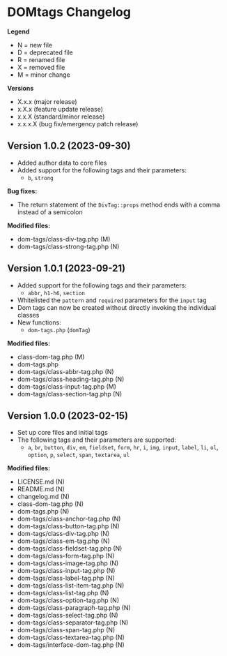 # DOMtags Changelog

**Legend**
- N = new file
- D = deprecated file
- R = renamed file
- X = removed file
- M = minor change

**Versions**
- X.x.x (major release)
- x.X.x (feature update release)
- x.x.X (standard/minor release)
- x.x.x.X (bug fix/emergency patch release)

## Version 1.0.2 (2023-09-30)

- Added author data to core files
- Added support for the following tags and their parameters:
  - `b`, `strong`

**Bug fixes:**
- The return statement of the `DivTag::props` method ends with a comma instead of a semicolon

**Modified files:**
- dom-tags/class-div-tag.php (M)
- dom-tags/class-strong-tag.php (N)

## Version 1.0.1 (2023-09-21)

- Added support for the following tags and their parameters:
  - `abbr`, `h1-h6`, `section`
- Whitelisted the `pattern` and `required` parameters for the `input` tag
- Dom tags can now be created without directly invoking the individual classes
- New functions:
  - `dom-tags.php` (`domTag`)

**Modified files:**
- class-dom-tag.php (M)
- dom-tags.php
- dom-tags/class-abbr-tag.php (N)
- dom-tags/class-heading-tag.php (N)
- dom-tags/class-input-tag.php (M)
- dom-tags/class-section-tag.php (N)

## Version 1.0.0 (2023-02-15)

- Set up core files and initial tags
- The following tags and their parameters are supported:
  - `a`, `br`, `button`, `div`, `em`, `fieldset`, `form`, `hr`, `i`, `img`, `input`, `label`, `li`, `ol`, `option`, `p`, `select`, `span`, `textarea`, `ul`

**Modified files:**
- LICENSE.md (N)
- README.md (N)
- changelog.md (N)
- class-dom-tag.php (N)
- dom-tags.php (N)
- dom-tags/class-anchor-tag.php (N)
- dom-tags/class-button-tag.php (N)
- dom-tags/class-div-tag.php (N)
- dom-tags/class-em-tag.php (N)
- dom-tags/class-fieldset-tag.php (N)
- dom-tags/class-form-tag.php (N)
- dom-tags/class-image-tag.php (N)
- dom-tags/class-input-tag.php (N)
- dom-tags/class-label-tag.php (N)
- dom-tags/class-list-item-tag.php (N)
- dom-tags/class-list-tag.php (N)
- dom-tags/class-option-tag.php (N)
- dom-tags/class-paragraph-tag.php (N)
- dom-tags/class-select-tag.php (N)
- dom-tags/class-separator-tag.php (N)
- dom-tags/class-span-tag.php (N)
- dom-tags/class-textarea-tag.php (N)
- dom-tags/interface-dom-tag.php (N)